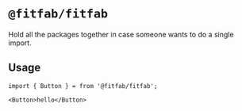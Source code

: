 # `@fitfab/fitfab`

Hold all the packages together in case someone wants to do a single import.

## Usage

```JSX
import { Button } = from '@fitfab/fitfab';

<Button>hello</Button>

```
